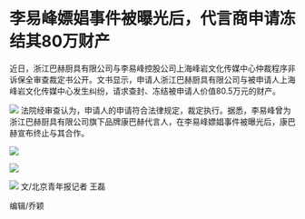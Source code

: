 # 李易峰嫖娼事件被曝光后，代言商申请冻结其80万财产

近日，浙江巴赫厨具有限公司与李易峰控股公司上海峰岩文化传媒中心仲裁程序非诉保全审查裁定书公开。文书显示，申请人浙江巴赫厨具有限公司与被申请人上海峰岩文化传媒中心发生纠纷，请求查封、冻结被申请人价值80.5万元的财产。

![](https://inews.gtimg.com/newsapp_bt/0/15655904384/1000)
法院经审查认为，申请人的申请符合法律规定，裁定执行。据悉，李易峰曾为浙江巴赫厨具有限公司旗下品牌康巴赫代言人，在李易峰嫖娼事件被曝光后，康巴赫宣布终止与其合作。

![](https://inews.gtimg.com/newsapp_bt/0/15655904388/1000)

![](https://inews.gtimg.com/newsapp_bt/0/15655904392/1000)

![](https://inews.gtimg.com/newsapp_bt/0/15655904395/1000)
文/北京青年报记者 王磊

编辑/乔颖

